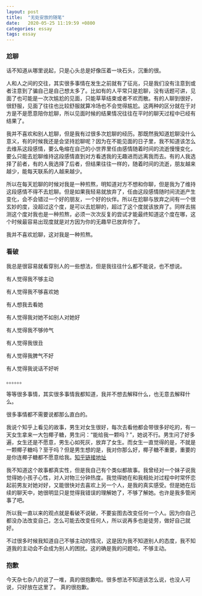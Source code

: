 ```yaml
---
layout: post
title:  "无处安放的随笔"
date:   2020-05-25 11:19:59 +0800
categories: essay
tags: essay
---
```


### 尬聊

话不知道从哪里说起，只是心头总是好像压着一块石头，沉重的很。

人和人之间的交往，其实很多事情在发生之前就有了征兆，只是我们没有注意到或者注意到了骗自己是自己想太多了。比如有的人平常只是尬聊，没有话题可讲，见面了也可能是一次次尴尬的见面，只能草草结束或者不欢而散。有的人聊到很好，很舒服，见面了往往也比较舒服就算冷场也不会觉得尴尬。这两种的区分就在于对方是不是愿意陪你尬聊，所以见面时候的结果情况往往在平时的聊天过程中已经有结果了。

我并不喜欢和别人尬聊，但是我有过很多次尬聊的经历。那既然我知道尬聊没什么意义，有的时候我还是会坚持尬聊呢？因为在不能见面的日子里，我不知道该怎么去维系这段感情，要么龟缩在自己的小世界里任由感情随着时间的流逝慢慢变化，要么只能去尬聊维持这段感情直到对方看透我的无趣进而远离我而去。有的人我选择了前者，有的人我选择了后者，但结果往往一样的，随着时间的流逝，朋友越来越少，能每天联系的人越来越少。

所以在每天尬聊的时候对我是一种煎熬，明知道对方不想和你聊，但是我为了维持这段感情不得不去尬聊。但是如果我轻易就放弃了，任由这段感情随时间流逝产生变化，会不会错过一个好的朋友，一个好的伙伴。所以在尬聊与放弃之间有一个很玄妙的度，没超过这个度，是可以去尬聊的，超过了这个度就该放弃了。同样去揣测这个度对我也是一种煎熬，必须一次次反复的尝试才能最终知道这个度在哪，这个时候最容易出现度就是对方因为你的无趣早已放弃你了。

我并不喜欢尬聊，这对我是一种煎熬。

### 看破

我总是很容易就看穿别人的一些想法，但是我往往什么都不能说，也不想说。

有人觉得我不够主动

有人觉得我不够喜欢她

有人想我去看她

有人觉得我对她不如别人对她好

有人觉得我不够帅气

有人觉得我很丑

有人觉得我脾气不好

有人觉得我说话不好听

。。。。。。

等等很多事情，其实很多事情我都知道，我并不想去解释什么，也无意去解释什么。

很多事情都不需要说都那么直白的。

我说个知乎上看见的故事，男生对女生很好，每次去看他都会带很多好吃的，有一天女生拿来一大包椰子糖，男生问：“能给我一颗吗？”，她说不行。男生问了好多遍，女生还是不愿意，男生心如死灰，放弃了女生。而女生一直觉得的是，不就是一颗椰子糖吗？至于吗？但是男生想的是，我对你那么好，椰子糖不重要，重要的是你连椰子糖都不愿意给我。[知乎链接地址](https://www.zhihu.com/question/290287180/answer/1233766229?utm_source=ZHShareTargetIDMore&utm_medium=social&utm_oi=58748932456448)

我不知道这个故事都真实性，但是我自己有个类似都故事。我曾经对一个妹子说我觉得她小孩子心性，对人对物三分钟热度。我觉得她在和我相处对过程中时常怀恋起前男友对她对好，又能很快对去喜欢上另一个人，是我的真实感受。但是她在后续的聊天中，她很明显只是觉得我错误的理解她了，不够了解她。也许是我多管闲事了吧。

所以我一直以来的观点就是看破不说破，不要妄图去改变任何一个人。因为你自己都没办法改变自己，怎么可能去改变任何人，所以说再多也是徒劳，做好自己就好。

不过很多时候我知道自己不够主动的情况，这是因为我不知道别人的态度，我不知道我的主动会不会成为别人的困扰。这的确是我的问题哈，不够主动。

### 抱歉

今天杂七杂八的说了一堆，真的很抱歉哈。很多想法不知道该怎么说，也没人可说，只好放在这里了。
真的很抱歉。
